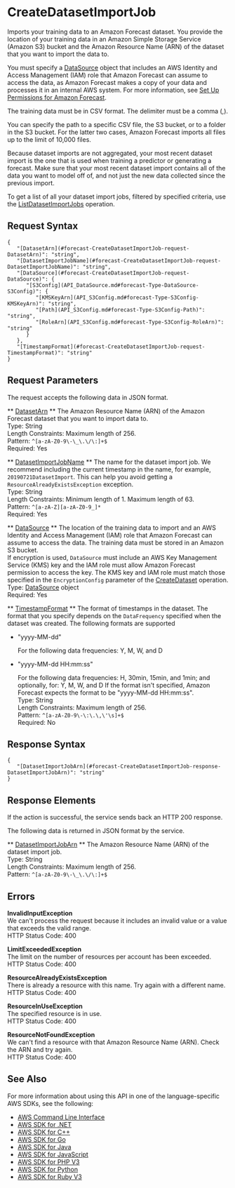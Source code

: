 # CreateDatasetImportJob<a name="API_CreateDatasetImportJob"></a>

Imports your training data to an Amazon Forecast dataset\. You provide the location of your training data in an Amazon Simple Storage Service \(Amazon S3\) bucket and the Amazon Resource Name \(ARN\) of the dataset that you want to import the data to\.

You must specify a [DataSource](API_DataSource.md) object that includes an AWS Identity and Access Management \(IAM\) role that Amazon Forecast can assume to access the data, as Amazon Forecast makes a copy of your data and processes it in an internal AWS system\. For more information, see [Set Up Permissions for Amazon Forecast](aws-forecast-iam-roles.md)\.

The training data must be in CSV format\. The delimiter must be a comma \(,\)\.

You can specify the path to a specific CSV file, the S3 bucket, or to a folder in the S3 bucket\. For the latter two cases, Amazon Forecast imports all files up to the limit of 10,000 files\.

Because dataset imports are not aggregated, your most recent dataset import is the one that is used when training a predictor or generating a forecast\. Make sure that your most recent dataset import contains all of the data you want to model off of, and not just the new data collected since the previous import\.

To get a list of all your dataset import jobs, filtered by specified criteria, use the [ListDatasetImportJobs](API_ListDatasetImportJobs.md) operation\.

## Request Syntax<a name="API_CreateDatasetImportJob_RequestSyntax"></a>

```
{
   "[DatasetArn](#forecast-CreateDatasetImportJob-request-DatasetArn)": "string",
   "[DatasetImportJobName](#forecast-CreateDatasetImportJob-request-DatasetImportJobName)": "string",
   "[DataSource](#forecast-CreateDatasetImportJob-request-DataSource)": { 
      "[S3Config](API_DataSource.md#forecast-Type-DataSource-S3Config)": { 
         "[KMSKeyArn](API_S3Config.md#forecast-Type-S3Config-KMSKeyArn)": "string",
         "[Path](API_S3Config.md#forecast-Type-S3Config-Path)": "string",
         "[RoleArn](API_S3Config.md#forecast-Type-S3Config-RoleArn)": "string"
      }
   },
   "[TimestampFormat](#forecast-CreateDatasetImportJob-request-TimestampFormat)": "string"
}
```

## Request Parameters<a name="API_CreateDatasetImportJob_RequestParameters"></a>

The request accepts the following data in JSON format\.

 ** [DatasetArn](#API_CreateDatasetImportJob_RequestSyntax) **   <a name="forecast-CreateDatasetImportJob-request-DatasetArn"></a>
The Amazon Resource Name \(ARN\) of the Amazon Forecast dataset that you want to import data to\.  
Type: String  
Length Constraints: Maximum length of 256\.  
Pattern: `^[a-zA-Z0-9\-\_\.\/\:]+$`   
Required: Yes

 ** [DatasetImportJobName](#API_CreateDatasetImportJob_RequestSyntax) **   <a name="forecast-CreateDatasetImportJob-request-DatasetImportJobName"></a>
The name for the dataset import job\. We recommend including the current timestamp in the name, for example, `20190721DatasetImport`\. This can help you avoid getting a `ResourceAlreadyExistsException` exception\.  
Type: String  
Length Constraints: Minimum length of 1\. Maximum length of 63\.  
Pattern: `^[a-zA-Z][a-zA-Z0-9_]*`   
Required: Yes

 ** [DataSource](#API_CreateDatasetImportJob_RequestSyntax) **   <a name="forecast-CreateDatasetImportJob-request-DataSource"></a>
The location of the training data to import and an AWS Identity and Access Management \(IAM\) role that Amazon Forecast can assume to access the data\. The training data must be stored in an Amazon S3 bucket\.  
If encryption is used, `DataSource` must include an AWS Key Management Service \(KMS\) key and the IAM role must allow Amazon Forecast permission to access the key\. The KMS key and IAM role must match those specified in the `EncryptionConfig` parameter of the [CreateDataset](API_CreateDataset.md) operation\.  
Type: [DataSource](API_DataSource.md) object  
Required: Yes

 ** [TimestampFormat](#API_CreateDatasetImportJob_RequestSyntax) **   <a name="forecast-CreateDatasetImportJob-request-TimestampFormat"></a>
The format of timestamps in the dataset\. The format that you specify depends on the `DataFrequency` specified when the dataset was created\. The following formats are supported  
+ "yyyy\-MM\-dd"

  For the following data frequencies: Y, M, W, and D
+ "yyyy\-MM\-dd HH:mm:ss"

  For the following data frequencies: H, 30min, 15min, and 1min; and optionally, for: Y, M, W, and D
If the format isn't specified, Amazon Forecast expects the format to be "yyyy\-MM\-dd HH:mm:ss"\.  
Type: String  
Length Constraints: Maximum length of 256\.  
Pattern: `^[a-zA-Z0-9\-\:\.\,\'\s]+$`   
Required: No

## Response Syntax<a name="API_CreateDatasetImportJob_ResponseSyntax"></a>

```
{
   "[DatasetImportJobArn](#forecast-CreateDatasetImportJob-response-DatasetImportJobArn)": "string"
}
```

## Response Elements<a name="API_CreateDatasetImportJob_ResponseElements"></a>

If the action is successful, the service sends back an HTTP 200 response\.

The following data is returned in JSON format by the service\.

 ** [DatasetImportJobArn](#API_CreateDatasetImportJob_ResponseSyntax) **   <a name="forecast-CreateDatasetImportJob-response-DatasetImportJobArn"></a>
The Amazon Resource Name \(ARN\) of the dataset import job\.  
Type: String  
Length Constraints: Maximum length of 256\.  
Pattern: `^[a-zA-Z0-9\-\_\.\/\:]+$` 

## Errors<a name="API_CreateDatasetImportJob_Errors"></a>

 **InvalidInputException**   
We can't process the request because it includes an invalid value or a value that exceeds the valid range\.  
HTTP Status Code: 400

 **LimitExceededException**   
The limit on the number of resources per account has been exceeded\.  
HTTP Status Code: 400

 **ResourceAlreadyExistsException**   
There is already a resource with this name\. Try again with a different name\.  
HTTP Status Code: 400

 **ResourceInUseException**   
The specified resource is in use\.  
HTTP Status Code: 400

 **ResourceNotFoundException**   
We can't find a resource with that Amazon Resource Name \(ARN\)\. Check the ARN and try again\.  
HTTP Status Code: 400

## See Also<a name="API_CreateDatasetImportJob_SeeAlso"></a>

For more information about using this API in one of the language\-specific AWS SDKs, see the following:
+  [AWS Command Line Interface](https://docs.aws.amazon.com/goto/aws-cli/forecast-2018-06-26/CreateDatasetImportJob) 
+  [AWS SDK for \.NET](https://docs.aws.amazon.com/goto/DotNetSDKV3/forecast-2018-06-26/CreateDatasetImportJob) 
+  [AWS SDK for C\+\+](https://docs.aws.amazon.com/goto/SdkForCpp/forecast-2018-06-26/CreateDatasetImportJob) 
+  [AWS SDK for Go](https://docs.aws.amazon.com/goto/SdkForGoV1/forecast-2018-06-26/CreateDatasetImportJob) 
+  [AWS SDK for Java](https://docs.aws.amazon.com/goto/SdkForJava/forecast-2018-06-26/CreateDatasetImportJob) 
+  [AWS SDK for JavaScript](https://docs.aws.amazon.com/goto/AWSJavaScriptSDK/forecast-2018-06-26/CreateDatasetImportJob) 
+  [AWS SDK for PHP V3](https://docs.aws.amazon.com/goto/SdkForPHPV3/forecast-2018-06-26/CreateDatasetImportJob) 
+  [AWS SDK for Python](https://docs.aws.amazon.com/goto/boto3/forecast-2018-06-26/CreateDatasetImportJob) 
+  [AWS SDK for Ruby V3](https://docs.aws.amazon.com/goto/SdkForRubyV3/forecast-2018-06-26/CreateDatasetImportJob) 